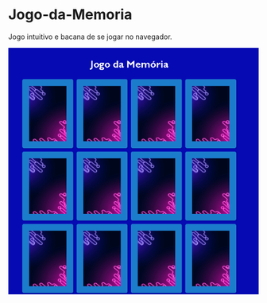 # Jogo-da-Memoria

Jogo intuitivo e bacana de se jogar no navegador.

![Captura de Tela do Meu Projeto](./imagens/jogodamemoria.PNG)
